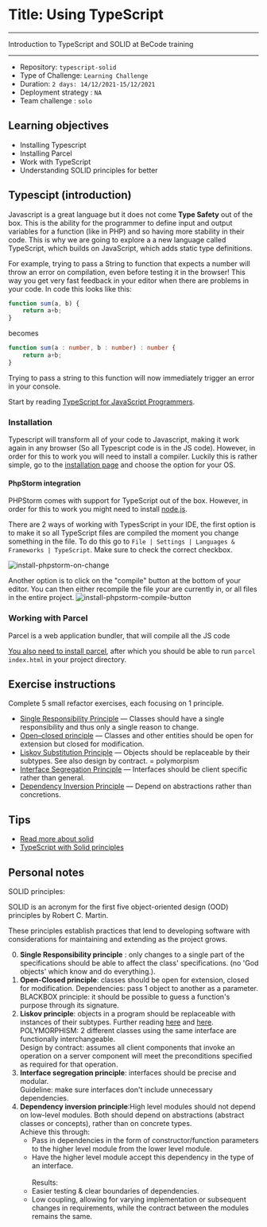# Title: Using TypeScript
***
Introduction to TypeScript and SOLID at BeCode training

***

- Repository: `typescript-solid`
- Type of Challenge: `Learning Challenge`
- Duration: `2 days: 14/12/2021-15/12/2021`
- Deployment strategy : `NA`
- Team challenge : `solo`

## Learning objectives
- Installing Typescript
- Installing Parcel
- Work with TypeScript
- Understanding SOLID principles for better

## Typescipt (introduction)
Javascript is a great language but it does not come **Type Safety** out of the box. This is the ability for the programmer to define input and output variables for a function (like in PHP) and so having more stability in their code.
This is why we are going to explore a a new language called TypeScript, which builds on JavaScript, which adds static type definitions.

For example, trying to pass a String to function that expects a number will throw an error on compilation, even before testing it in the browser! This way you get very fast feedback in your editor when there are problems in your code.
In code this looks like this:

```javascript
function sum(a, b) {
    return a+b;
}
```

becomes

```typescript
function sum(a : number, b : number) : number {
    return a+b;
}
```

Trying to pass a string to this function will now immediately trigger an error in your console.

Start by reading [TypeScript for JavaScript Programmers](https://www.typescriptlang.org/docs/handbook/typescript-in-5-minutes.html).

### Installation
Typescript will transform all of your code to Javascript, making it work again in any browser (So all Typescript code is in the JS code). However, in order for this to work you will need to install a compiler.
Luckily this is rather simple, go to the [installation page](https://www.typescriptlang.org/download) and choose the option for your OS.

#### PhpStorm integration
PHPStorm comes with support for TypeScript out of the box. However, in order for this to work you might need to install [node.js](https://nodejs.org/en/).

There are 2 ways of working with TypesScript in your IDE, the first option is to make it so all TypeScript files are compiled the moment you change something in the file.
To do this go to ```File | Settings | Languages & Frameworks | TypeScript```. Make sure to check the correct checkbox.

![install-phpstorm-on-change](install-phpstorm-1.png)

Another option is to click on the "compile" button at the bottom of your editor. You can then either recompile the file your are currently in, or all files in the entire project.
![install-phpstorm-compile-button](install-phpstorm-2.png)

### Working with Parcel
Parcel is a web application bundler, that will compile all the JS code

[You also need to install parcel](https://parceljs.org/getting_started.html), after which you should be able to run `parcel index.html` in your project directory.

## Exercise instructions

Complete 5 small refactor exercises, each focusing on 1 principle.

* [Single Responsibility Principle](SOLID/0.S/readme.md) — Classes should have a single responsibility and thus only a single reason to change.
* [Open–closed principle](SOLID/1.O/readme.md) — Classes and other entities should be open for extension but closed for modification.
* [Liskov Substitution Principle](SOLID/2.L/readme.md) — Objects should be replaceable by their subtypes. See also design by contract. = polymorpism
* [Interface Segregation Principle](SOLID/3.I/readme.md) — Interfaces should be client specific rather than general.
* [Dependency Inversion Principle](SOLID/4.D/readme.md) — Depend on abstractions rather than concretions.

## Tips
- [Read more about solid](https://medium.com/@severinperez/maintainable-code-and-the-open-closed-principle-b088c737262)
- [TypeScript with Solid principles](https://itnext.io/brutally-solid-typescript-ba745585f440)


## Personal notes

SOLID principles:

SOLID is an acronym for the first five object-oriented design (OOD) principles by Robert C. Martin.

These principles establish practices that lend to developing software with considerations for maintaining and extending as the project grows.

0. **Single Responsibility principle** : only changes to a single part of the specifications should be able to affect the class' specifications. (no 'God objects' which know and do everything.).
1. **Open-Closed principle**: classes should be open for extension, closed for modification.
   Dependencies: pass 1 object to another as a parameter.<br>
   BLACKBOX principle: it should be possible to guess a function's purpose through its signature.
2. **Liskov principle**: objects in a program should be replaceable with instances of their subtypes. Further reading [here](https://reflectoring.io/lsp-explained/) and [here](https://stackify.com/solid-design-liskov-substitution-principle/). <br>
   POLYMORPHISM: 2 different classes using the same interface are functionally interchangeable.<br>
   Design by contract: assumes all client components that invoke an operation on a server component will meet the preconditions specified as required for that operation.<br>
3. **Interface segregation principle**: interfaces should be precise and modular.<br>
   Guideline: make sure interfaces don't include unnecessary dependencies.
4. **Dependency inversion principle**:High level modules should not depend on low-level modules. Both should depend on abstractions (abstract classes or concepts), rather than on concrete types.<br>
   Achieve this through:
    - Pass in dependencies in the form of constructor/function parameters to the higher level module from the lower level module.
    - Have the higher level module accept this dependency in the type of an interface. <br/><br/>
      Results:
    - Easier testing & clear boundaries of dependencies.
    - Low coupling, allowing for varying implementation or subsequent changes in requirements, while the contract between the modules remains the same.
